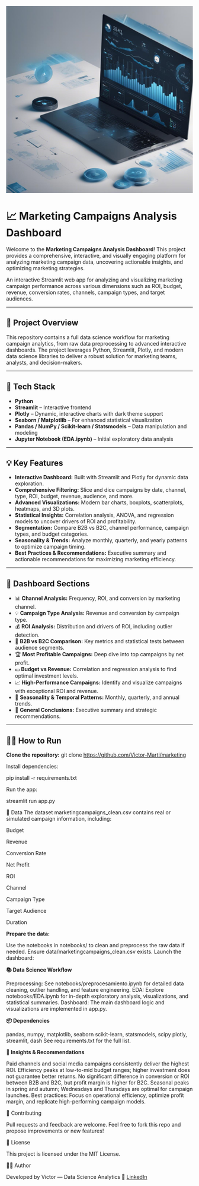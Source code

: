 
<p align="center">
  <img src="images/output_20250526_102343.jpg" alt="Banner" width="600"/>
</p>

# 📈 Marketing Campaigns Analysis Dashboard

Welcome to the **Marketing Campaigns Analysis Dashboard**! This project provides a comprehensive, interactive, and visually engaging platform for analyzing marketing campaign data, uncovering actionable insights, and optimizing marketing strategies.

An interactive Streamlit web app for analyzing and visualizing marketing campaign performance across various dimensions such as ROI, budget, revenue, conversion rates, channels, campaign types, and target audiences.


---

## 🚀 Project Overview

This repository contains a full data science workflow for marketing campaign analytics, from raw data preprocessing to advanced interactive dashboards. The project leverages Python, Streamlit, Plotly, and modern data science libraries to deliver a robust solution for marketing teams, analysts, and decision-makers.

---

## 🧰 Tech Stack

- **Python**
- **Streamlit** – Interactive frontend
- **Plotly** – Dynamic, interactive charts with dark theme support
- **Seaborn / Matplotlib** – For enhanced statistical visualization
- **Pandas / NumPy / Scikit-learn / Statsmodels** – Data manipulation and modeling
- **Jupyter Notebook (EDA.ipynb)** – Initial exploratory data analysis
 
---

## 💡 Key Features

- **Interactive Dashboard:** Built with Streamlit and Plotly for dynamic data exploration.
- **Comprehensive Filtering:** Slice and dice campaigns by date, channel, type, ROI, budget, revenue, audience, and more.
- **Advanced Visualizations:** Modern bar charts, boxplots, scatterplots, heatmaps, and 3D plots.
- **Statistical Insights:** Correlation analysis, ANOVA, and regression models to uncover drivers of ROI and profitability.
- **Segmentation:** Compare B2B vs B2C, channel performance, campaign types, and budget categories.
- **Seasonality & Trends:** Analyze monthly, quarterly, and yearly patterns to optimize campaign timing.
- **Best Practices & Recommendations:** Executive summary and actionable recommendations for maximizing marketing efficiency.

---

## 🚀 Dashboard Sections

- 📊 **Channel Analysis:** Frequency, ROI, and conversion by marketing channel.
- 💡 **Campaign Type Analysis:** Revenue and conversion by campaign type.
- 💰 **ROI Analysis:** Distribution and drivers of ROI, including outlier detection.
- 🎯 **B2B vs B2C Comparison:** Key metrics and statistical tests between audience segments.
- 🏆 **Most Profitable Campaigns:** Deep dive into top campaigns by net profit.
- 💵 **Budget vs Revenue:** Correlation and regression analysis to find optimal investment levels.
- 📈 **High-Performance Campaigns:** Identify and visualize campaigns with exceptional ROI and revenue.
- 📅 **Seasonality & Temporal Patterns:** Monthly, quarterly, and annual trends.
- 🧠 **General Conclusions:** Executive summary and strategic recommendations.

---

## 🧑‍💻 How to Run

**Clone the repository:**
git clone https://github.com/Victor-Marti/marketing


Install dependencies:

pip install -r requirements.txt

Run the app:

streamlit run app.py

📝 Data
The dataset marketingcampaigns_clean.csv contains real or simulated campaign information, including:

Budget

Revenue

Conversion Rate

Net Profit

ROI

Channel

Campaign Type

Target Audience

Duration

**Prepare the data:**

Use the notebooks in notebooks/ to clean and preprocess the raw data if needed.
Ensure data/marketingcampaigns_clean.csv exists.
Launch the dashboard:

**📚 Data Science Workflow**

Preprocessing: See notebooks/preprocesamiento.ipynb for detailed data cleaning, outlier handling, and feature engineering.
EDA: Explore notebooks/EDA.ipynb for in-depth exploratory analysis, visualizations, and statistical summaries.
Dashboard: The main dashboard logic and visualizations are implemented in app.py.

**📦 Dependencies**

pandas, numpy, matplotlib, seaborn
scikit-learn, statsmodels, scipy
plotly, streamlit, dash
See requirements.txt for the full list.

**📝 Insights & Recommendations**

Paid channels and social media campaigns consistently deliver the highest ROI.
Efficiency peaks at low-to-mid budget ranges; higher investment does not guarantee better returns.
No significant difference in conversion or ROI between B2B and B2C, but profit margin is higher for B2C.
Seasonal peaks in spring and autumn; Wednesdays and Thursdays are optimal for campaign launches.
Best practices: Focus on operational efficiency, optimize profit margin, and replicate high-performing campaign models.

🤝 Contributing

Pull requests and feedback are welcome. Feel free to fork this repo and propose improvements or new features!

📜 License

This project is licensed under the MIT License.

👨‍💼 Author

Developed by Victor — Data Science Analytics
🔗 [LinkedIn](https://www.linkedin.com/in/victormartic)
